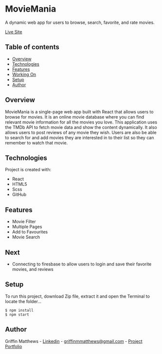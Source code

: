 # MovieMania
A dynamic web app for users to browse, search, favorite, and rate movies.

[Live Site](https://darling-truffle-b03a99.netlify.app/)

## Table of contents
* [Overview](#overview)
* [Technologies](#technologies)
* [Features](#features)
* [Working On](#Next)
* [Setup](#setup)
* [Author](#author)

## Overview
MovieMania is a single-page web app built with React that allows users to browse for movies. It is an online movie database where you can find relevant movie information for all the movies you love. This application uses the TMDb API to fetch movie data and show the content dynamically. It also allows users to post reviews of any movie they wish. Users are also be able to search for and add movies they are interested in to their list so they can remember to watch that movie.


## Technologies
Project is created with:
* React
* HTML5
* Scss
* GitHub

## Features
- Movie Filter
- Multiple Pages
- Add to Favourites
- Movie Search

## Next
- Connecting to firesbase to allow users to login and save their favorite movies, and reviews

## Setup
To run this project, download Zip file, extract it and open the Terminal to locate the folder...

```
$ npm install
$ npm start
```

## Author
Griffin Matthews - [Linkedin](https://www.linkedin.com/in/griffin-matthews/) - griffinmmatthews@gmail.com - [Project Portfolio](https://luminous-valkyrie-8034e6.netlify.app/)
